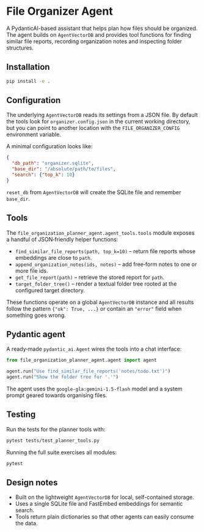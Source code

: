# File Organizer Agent

A PydanticAI-based assistant that helps plan how files should be organized.  The agent
builds on `AgentVectorDB` and provides tool functions for finding similar file reports,
recording organization notes and inspecting folder structures.

## Installation

```bash
pip install -e .
```

## Configuration

The underlying `AgentVectorDB` reads its settings from a JSON file.  By default the
tools look for `organizer.config.json` in the current working directory, but you can
point to another location with the `FILE_ORGANIZER_CONFIG` environment variable.

A minimal configuration looks like:

```json
{
  "db_path": "organizer.sqlite",
  "base_dir": "/absolute/path/to/files",
  "search": {"top_k": 10}
}
```

`reset_db` from `AgentVectorDB` will create the SQLite file and remember `base_dir`.

## Tools

The `file_organization_planner_agent.agent_tools.tools` module exposes a handful of
JSON‑friendly helper functions:

- `find_similar_file_reports(path, top_k=10)` – return file reports whose embeddings
  are close to `path`.
- `append_organization_notes(ids, notes)` – add free‑form notes to one or more file
  ids.
- `get_file_report(path)` – retrieve the stored report for `path`.
- `target_folder_tree()` – render a textual folder tree rooted at the configured target directory.

These functions operate on a global `AgentVectorDB` instance and all results follow
the pattern `{"ok": True, ...}` or contain an `"error"` field when something goes
wrong.

## Pydantic agent

A ready‑made `pydantic_ai.Agent` wires the tools into a chat interface:

```python
from file_organization_planner_agent.agent import agent

agent.run("Use find_similar_file_reports('notes/todo.txt')")
agent.run("Show the folder tree for '.'")
```

The agent uses the `google-gla:gemini-1.5-flash` model and a system prompt geared
towards organising files.

## Testing

Run the tests for the planner tools with:

```bash
pytest tests/test_planner_tools.py
```

Running the full suite exercises all modules:

```bash
pytest
```

## Design notes

* Built on the lightweight `AgentVectorDB` for local, self-contained storage.
* Uses a single SQLite file and FastEmbed embeddings for semantic search.
* Tools return plain dictionaries so that other agents can easily consume the data.
